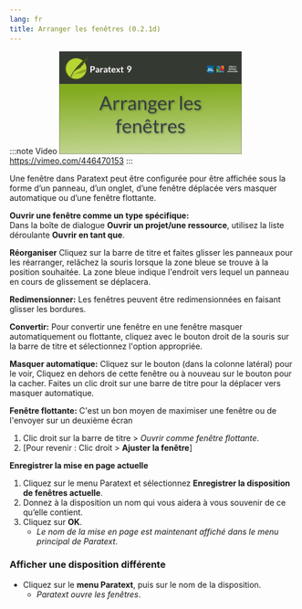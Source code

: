 ```yaml
---
lang: fr
title: Arranger les fenêtres (0.2.1d)
---
```


:::note Video
[![0.2.1dthumbnail](../../media/0.2.1d.png)](https://vimeo.com/446470153)  
https://vimeo.com/446470153 
:::

Une fenêtre dans Paratext peut être configurée pour être affichée sous la forme d’un panneau, d’un onglet, d’une fenêtre déplacée vers masquer automatique ou d’une fenêtre flottante.

**Ouvrir une fenêtre comme un type spécifique:**  
Dans la boîte de dialogue **Ouvrir un projet/une ressource**, utilisez la liste déroulante **Ouvrir en tant que**.

**Réorganiser** Cliquez sur la barre de titre et faites glisser les panneaux pour les réarranger, relâchez la souris lorsque la zone bleue se trouve à la position souhaitée. La zone bleue indique l'endroit vers lequel un panneau en cours de glissement se déplacera.

**Redimensionner:** Les fenêtres peuvent être redimensionnées en faisant glisser les bordures.

**Convertir:** Pour convertir une fenêtre en une fenêtre masquer automatiquement ou flottante, cliquez avec le bouton droit de la souris sur la barre de titre et sélectionnez l'option appropriée.

**Masquer automatique:** Cliquez sur le bouton (dans la colonne latéral) pour le voir, Cliquez en dehors de cette fenêtre ou à nouveau sur le bouton pour la cacher. Faites un clic droit sur une barre de titre pour la déplacer vers masquer automatique.

**Fenêtre flottante:** C'est un bon moyen de maximiser une fenêtre ou de l'envoyer sur un deuxième écran
1.  Clic droit sur la barre de titre \> *Ouvrir comme fenêtre flottante*.
1.  [Pour revenir : Clic droit \> **Ajuster la fenêtre**]

**Enregistrer la mise en page actuelle**

1.  Cliquez sur le menu Paratext et sélectionnez **Enregistrer la disposition de fenêtres actuelle**.
1.  Donnez à la disposition un nom qui vous aidera à vous souvenir de ce qu’elle contient.
1.  Cliquez sur **OK**.
     -  *Le nom de la mise en page est maintenant affiché dans le menu principal de Paratext*.

### Afficher une disposition différente

-  Cliquez sur le **menu Paratext**, puis sur le nom de la disposition.
   -  *Paratext ouvre les fenêtres*.

